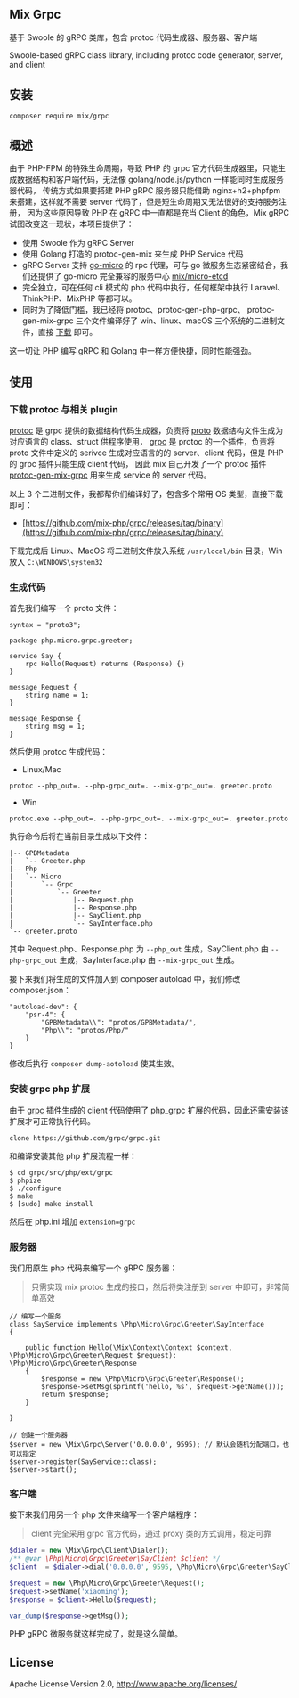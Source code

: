 ## Mix Grpc

基于 Swoole 的 gRPC 类库，包含 protoc 代码生成器、服务器、客户端

Swoole-based gRPC class library, including protoc code generator, server, and client

## 安装

```
composer require mix/grpc
```

## 概述

由于 PHP-FPM 的特殊生命周期，导致 PHP 的 grpc 官方代码生成器里，只能生成数据结构和客户端代码，无法像 golang/node.js/python 一样能同时生成服务器代码，
传统方式如果要搭建 PHP gRPC 服务器只能借助 nginx+h2+phpfpm 来搭建，这样就不需要 server 代码了，但是短生命周期又无法很好的支持服务注册，
因为这些原因导致 PHP 在 gRPC 中一直都是充当 Client 的角色，Mix gRPC 试图改变这一现状，本项目提供了：

- 使用 Swoole 作为 gRPC Server
- 使用 Golang 打造的 protoc-gen-mix 来生成 PHP Service 代码
- gRPC Server 支持 [go-micro](https://github.com/micro/micro) 的 rpc 代理，可与 go 微服务生态紧密结合，我们还提供了 go-micro 完全兼容的服务中心 [mix/micro-etcd](https://github.com/mix-php/micro-etcd)
- 完全独立，可在任何 cli 模式的 php 代码中执行，任何框架中执行 Laravel、ThinkPHP、MixPHP 等都可以。
- 同时为了降低门槛，我已经将 protoc、protoc-gen-php-grpc、 protoc-gen-mix-grpc 三个文件编译好了 win、linux、macOS 三个系统的二进制文件，直接 [下载](https://github.com/mix-php/grpc/releases/tag/binary) 即可。

这一切让 PHP 编写 gRPC 和 Golang 中一样方便快捷，同时性能强劲。

## 使用

### 下载 protoc 与相关 plugin

[protoc](https://github.com/protocolbuffers/protobuf) 是 grpc 提供的数据结构代码生成器，负责将 [proto]() 数据结构文件生成为对应语言的 class、struct 供程序使用，
[grpc](https://github.com/grpc/grpc) 是 protoc 的一个插件，负责将 proto 文件中定义的 serivce 生成对应语言的的 server、client 代码，但是 PHP 的 grpc 插件只能生成 client 代码，
因此 mix 自己开发了一个 protoc 插件 [protoc-gen-mix-grpc](https://github.com/mix-php/grpc/tree/master/protoc-gen-mix-grpc) 用来生成 service 的 server 代码。

以上 3 个二进制文件，我都帮你们编译好了，包含多个常用 OS 类型，直接下载即可：

- [https://github.com/mix-php/grpc/releases/tag/binary](https://github.com/mix-php/grpc/releases/tag/binary)

下载完成后 Linux、MacOS 将二进制文件放入系统 `/usr/local/bin` 目录，Win 放入 `C:\WINDOWS\system32`

### 生成代码

首先我们编写一个 proto 文件：

```
syntax = "proto3";

package php.micro.grpc.greeter;

service Say {
	rpc Hello(Request) returns (Response) {}
}

message Request {
	string name = 1;
}

message Response {
	string msg = 1;
}
```

然后使用 protoc 生成代码：

- Linux/Mac

```
protoc --php_out=. --php-grpc_out=. --mix-grpc_out=. greeter.proto
```

- Win

```
protoc.exe --php_out=. --php-grpc_out=. --mix-grpc_out=. greeter.proto
```

执行命令后将在当前目录生成以下文件：

```
|-- GPBMetadata
|   `-- Greeter.php
|-- Php
|   `-- Micro
|       `-- Grpc
|           `-- Greeter
|               |-- Request.php
|               |-- Response.php
|               |-- SayClient.php
|               `-- SayInterface.php
`-- greeter.proto
```

其中 Request.php、Response.php 为 `--php_out` 生成，SayClient.php 由 `--php-grpc_out` 生成，SayInterface.php 由 `--mix-grpc_out` 生成。

接下来我们将生成的文件加入到 composer autoload 中，我们修改 composer.json：

```
"autoload-dev": {
    "psr-4": {
        "GPBMetadata\\": "protos/GPBMetadata/",
        "Php\\": "protos/Php/"
    }
}
```

修改后执行 `composer dump-aotoload` 使其生效。

### 安装 grpc php 扩展

由于 [grpc](https://github.com/grpc/grpc) 插件生成的 client 代码使用了 php_grpc 扩展的代码，因此还需安装该扩展才可正常执行代码。

```
clone https://github.com/grpc/grpc.git
```

和编译安装其他 php 扩展流程一样：

```
$ cd grpc/src/php/ext/grpc
$ phpize
$ ./configure
$ make
$ [sudo] make install
```

然后在 php.ini 增加 `extension=grpc`

### 服务器

我们用原生 php 代码来编写一个 gRPC 服务器：

> 只需实现 mix protoc 生成的接口，然后将类注册到 server 中即可，非常简单高效

```
// 编写一个服务
class SayService implements \Php\Micro\Grpc\Greeter\SayInterface
{

    public function Hello(\Mix\Context\Context $context, \Php\Micro\Grpc\Greeter\Request $request): \Php\Micro\Grpc\Greeter\Response
    {
        $response = new \Php\Micro\Grpc\Greeter\Response();
        $response->setMsg(sprintf('hello, %s', $request->getName()));
        return $response;
    }

}

// 创建一个服务器
$server = new \Mix\Grpc\Server('0.0.0.0', 9595); // 默认会随机分配端口，也可以指定
$server->register(SayService::class);
$server->start();
```

### 客户端

接下来我们用另一个 php 文件来编写一个客户端程序：

> client 完全采用 grpc 官方代码，通过 proxy 类的方式调用，稳定可靠

```php
$dialer = new \Mix\Grpc\Client\Dialer();
/** @var \Php\Micro\Grpc\Greeter\SayClient $client */
$client  = $dialer->dial('0.0.0.0', 9595, \Php\Micro\Grpc\Greeter\SayClient::class);

$request = new \Php\Micro\Grpc\Greeter\Request();
$request->setName('xiaoming');
$response = $client->Hello($request);

var_dump($response->getMsg());
```

PHP gRPC 微服务就这样完成了，就是这么简单。

## License

Apache License Version 2.0, http://www.apache.org/licenses/
